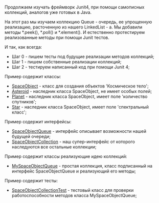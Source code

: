 Продолжаем изучать фреймворк Junit4, при помощи 
самописных коллекций, аналогов уже готовых в Java. 

На этот раз мы изучаем коллекцию Queue - очередь, 
ее упрощенную реализацию, расточенную из нашего 
LinkedList - а. Мы добавили методы *.peek(), 
*.poll() и *.element(). И естественно протестируем 
реализованные методы при помощи Junit тестов.

И так, как всегда:
- Шаг 0 - пишем тесты под будущие реализации методов коллекций;
- Шаг 1 - пишем собственные реализации коллекций;
- Шаг 2 - тестируем написанный код при помощи Junit 4;

Пример содержит классы:
- [SpaceObject](https://github.com/JcoderPaul/JunitStudy/blob/master/JunitWithCollectionTaskFive/src/Junit_Less_5/main/java/MyClasses/SpaceObject.java) - класс для создания объектов 'Космическое тело'; 
- [Asteroid](https://github.com/JcoderPaul/JunitStudy/blob/master/JunitWithCollectionTaskFive/src/Junit_Less_5/main/java/MyClasses/Asteroid.java) - наследник класса SpaceObject, не имеет особых полей;
- [Planet](https://github.com/JcoderPaul/JunitStudy/blob/master/JunitWithCollectionTaskFive/src/Junit_Less_5/main/java/MyClasses/Planet.java) - наследник класса SpaceObject, имеет поле 'количество спутников';
- [Star](https://github.com/JcoderPaul/JunitStudy/blob/master/JunitWithCollectionTaskFive/src/Junit_Less_5/main/java/MyClasses/Star.java) - наследник класса SpaceObject, имеет поле 'спектральный класс';

Пример содержит интерфейсы:
- [SpaceObjectQueue](https://github.com/JcoderPaul/JunitStudy/blob/master/JunitWithCollectionTaskFive/src/Junit_Less_5/main/java/MyInterfaces/SpaceObjectQueue.java) - интерфейс описывает возможности нашей будущей очереди;
- [SpaceObjectCollection](https://github.com/JcoderPaul/JunitStudy/blob/master/JunitWithCollectionTaskFive/src/Junit_Less_5/main/java/MyInterfaces/SpaceObjectCollection.java) - наш супер-интерфейс от которого наследуются все остальные коллекции; 

Пример содержит классы реализующие идею коллекций:
- [MySpaceObjectQueue](https://github.com/JcoderPaul/JunitStudy/blob/master/JunitWithCollectionTaskFive/src/Junit_Less_5/main/java/MySimpleLinkedList/MySpaceQueue/MySpaceObjectQueue.java) - простая коллекция, класс подписанный на интерфейс SpaceObjectQueue и реализующий его методы;  

Пример содержит тесты:
- [SpaceObjectCollectionTest](https://github.com/JcoderPaul/JunitStudy/blob/master/JunitWithCollectionTaskFive/src/Junit_Less_5/test/java/MyInterfaces/SpaceObjectCollectionTest.java) - тестовый класс для проверки работоспособности методов класса MySpaceObjectQueue; 


